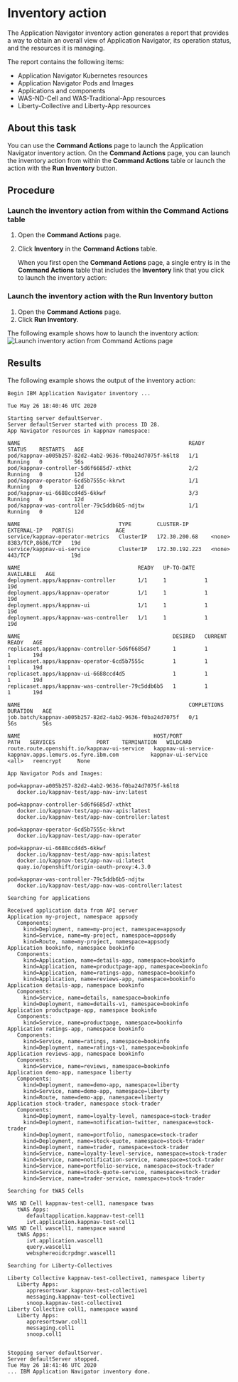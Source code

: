 # Inventory action

The Application Navigator inventory action generates a report that provides a way to obtain an overall view of Application Navigator, its operation status, and the resources it is managing. 

The report contains the following items: 

* Application Navigator Kubernetes resources
* Application Navigator Pods and Images 
* Applications and components 
* WAS-ND-Cell and WAS-Traditional-App resources
* Liberty-Collective and Liberty-App resources 
 
 ## About this task

You can use the **Command Actions** page to launch the Application Navigator inventory action. On the **Command Actions** page, you can launch the inventory action from within the **Command Actions** table
or launch the action with the **Run Inventory** button.

## Procedure

### Launch the inventory action from within the **Command Actions** table

1. Open the **Command Actions** page.
2. Click **Inventory** in the **Command Actions** table.

   When you first open the **Command Actions** page, a single entry is in the **Command Actions** table that includes the **Inventory** link that you click to launch the inventory action: 

### Launch the inventory action with the Run Inventory button

1. Open the **Command Actions** page.
2. Click **Run Inventory**.


The following example shows how to launch the inventory action: 
![Launch inventory action from Command Actions page](https://github.com/IBM/appnav/blob/master/docs/images/inventory.png)

## Results

The following example shows the output of the inventory action: 

```
Begin IBM Application Navigator inventory ...

Tue May 26 18:40:46 UTC 2020

Starting server defaultServer.
Server defaultServer started with process ID 28.
App Navigator resources in kappnav namespace:

NAME                                                     READY   STATUS    RESTARTS   AGE
pod/kappnav-a005b257-82d2-4ab2-9636-f0ba24d7075f-k6lt8   1/1     Running   0          56s
pod/kappnav-controller-5d6f6685d7-xthkt                  2/2     Running   0          12d
pod/kappnav-operator-6cd5b7555c-kkrwt                    1/1     Running   0          12d
pod/kappnav-ui-6688ccd4d5-6kkwf                          3/3     Running   0          12d
pod/kappnav-was-controller-79c5ddb6b5-ndjtw              1/1     Running   0          12d

NAME                               TYPE        CLUSTER-IP       EXTERNAL-IP   PORT(S)             AGE
service/kappnav-operator-metrics   ClusterIP   172.30.200.68    <none>        8383/TCP,8686/TCP   19d
service/kappnav-ui-service         ClusterIP   172.30.192.223   <none>        443/TCP             19d

NAME                                     READY   UP-TO-DATE   AVAILABLE   AGE
deployment.apps/kappnav-controller       1/1     1            1           19d
deployment.apps/kappnav-operator         1/1     1            1           19d
deployment.apps/kappnav-ui               1/1     1            1           19d
deployment.apps/kappnav-was-controller   1/1     1            1           19d

NAME                                                DESIRED   CURRENT   READY   AGE
replicaset.apps/kappnav-controller-5d6f6685d7       1         1         1       19d
replicaset.apps/kappnav-operator-6cd5b7555c         1         1         1       19d
replicaset.apps/kappnav-ui-6688ccd4d5               1         1         1       19d
replicaset.apps/kappnav-was-controller-79c5ddb6b5   1         1         1       19d

NAME                                                     COMPLETIONS   DURATION   AGE
job.batch/kappnav-a005b257-82d2-4ab2-9636-f0ba24d7075f   0/1           56s        56s

NAME                                          HOST/PORT                                                PATH   SERVICES             PORT    TERMINATION   WILDCARD
route.route.openshift.io/kappnav-ui-service   kappnav-ui-service-kappnav.apps.lemurs.os.fyre.ibm.com          kappnav-ui-service   <all>   reencrypt     None

App Navigator Pods and Images:

pod=kappnav-a005b257-82d2-4ab2-9636-f0ba24d7075f-k6lt8
   docker.io/kappnav-test/app-nav-inv:latest

pod=kappnav-controller-5d6f6685d7-xthkt
   docker.io/kappnav-test/app-nav-apis:latest
   docker.io/kappnav-test/app-nav-controller:latest

pod=kappnav-operator-6cd5b7555c-kkrwt
   docker.io/kappnav-test/app-nav-operator

pod=kappnav-ui-6688ccd4d5-6kkwf
   docker.io/kappnav-test/app-nav-apis:latest
   docker.io/kappnav-test/app-nav-ui:latest
   quay.io/openshift/origin-oauth-proxy:4.3.0

pod=kappnav-was-controller-79c5ddb6b5-ndjtw
   docker.io/kappnav-test/app-nav-was-controller:latest

Searching for applications

Received application data from API server
Application my-project, namespace appsody
   Components:
     kind=Deployment, name=my-project, namespace=appsody
     kind=Service, name=my-project, namespace=appsody
     kind=Route, name=my-project, namespace=appsody
Application bookinfo, namespace bookinfo
   Components:
     kind=Application, name=details-app, namespace=bookinfo
     kind=Application, name=productpage-app, namespace=bookinfo
     kind=Application, name=ratings-app, namespace=bookinfo
     kind=Application, name=reviews-app, namespace=bookinfo
Application details-app, namespace bookinfo
   Components:
     kind=Service, name=details, namespace=bookinfo
     kind=Deployment, name=details-v1, namespace=bookinfo
Application productpage-app, namespace bookinfo
   Components:
     kind=Service, name=productpage, namespace=bookinfo
Application ratings-app, namespace bookinfo
   Components:
     kind=Service, name=ratings, namespace=bookinfo
     kind=Deployment, name=ratings-v1, namespace=bookinfo
Application reviews-app, namespace bookinfo
   Components:
     kind=Service, name=reviews, namespace=bookinfo
Application demo-app, namespace liberty
   Components:
     kind=Deployment, name=demo-app, namespace=liberty
     kind=Service, name=demo-app, namespace=liberty
     kind=Route, name=demo-app, namespace=liberty
Application stock-trader, namespace stock-trader
   Components:
     kind=Deployment, name=loyalty-level, namespace=stock-trader
     kind=Deployment, name=notification-twitter, namespace=stock-trader
     kind=Deployment, name=portfolio, namespace=stock-trader
     kind=Deployment, name=stock-quote, namespace=stock-trader
     kind=Deployment, name=trader, namespace=stock-trader
     kind=Service, name=loyalty-level-service, namespace=stock-trader
     kind=Service, name=notification-service, namespace=stock-trader
     kind=Service, name=portfolio-service, namespace=stock-trader
     kind=Service, name=stock-quote-service, namespace=stock-trader
     kind=Service, name=trader-service, namespace=stock-trader

Searching for tWAS Cells

WAS ND Cell kappnav-test-cell1, namespace twas
   tWAS Apps:
      defaultapplication.kappnav-test-cell1
      ivt.application.kappnav-test-cell1
WAS ND Cell wascell1, namespace wasnd
   tWAS Apps:
      ivt.application.wascell1
      query.wascell1
      websphereoidcrpdmgr.wascell1

Searching for Liberty-Collectives

Liberty Collective kappnav-test-collective1, namespace liberty
   Liberty Apps:
      appresortswar.kappnav-test-collective1
      messaging.kappnav-test-collective1
      snoop.kappnav-test-collective1
Liberty Collective coll1, namespace wasnd
   Liberty Apps:
      appresortswar.coll1
      messaging.coll1
      snoop.coll1


Stopping server defaultServer.
Server defaultServer stopped.
Tue May 26 18:41:46 UTC 2020
... IBM Application Navigator inventory done.


```

